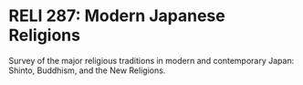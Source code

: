 # RELI 287: Modern Japanese Religions

Survey of the major religious traditions in modern and contemporary Japan: Shinto, Buddhism, and the New Religions.